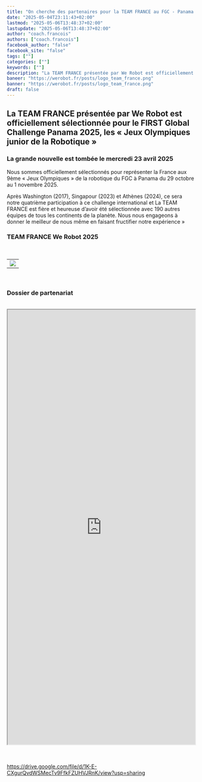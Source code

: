 ```yaml
---
title: "On cherche des partenaires pour la TEAM FRANCE au FGC - Panama 2025"
date: "2025-05-04T23:11:43+02:00"
lastmod: "2025-05-06T13:48:37+02:00"
lastupdate: "2025-05-06T13:48:37+02:00"
author: "coach.francois"
authors: ["coach.francois"]
facebook_author: "false"
facebook_site: "false"
tags: [""]
categories: [""]
keywords: [""]
description: "La TEAM FRANCE présentée par We Robot est officiellement sélectionnée pour le FIRST Global Challenge Panama 2025, les « Jeux Olympiques junior de la Robotique »"
baneer: "https://werobot.fr/posts/logo_team_france.png"
banner: "https://werobot.fr/posts/logo_team_france.png"
draft: false
---
```

## La TEAM FRANCE présentée par We Robot est officiellement sélectionnée pour le FIRST Global Challenge Panama 2025, les « Jeux Olympiques junior de la Robotique »

### La grande nouvelle est tombée le mercredi 23 avril 2025

Nous sommes officiellement sélectionnés pour représenter la France aux 9ème « Jeux Olympiques » de la robotique du FGC à Panama du 29 octobre au 1 novembre 2025.

Après Washington (2017), Singapour (2023) et Athènes (2024), ce sera notre quatrième participation à ce challenge international et La TEAM FRANCE est fière et heureuse d’avoir été sélectionnée avec 190 autres équipes de tous les continents de la planète. Nous nous engageons à donner le meilleur de nous même en faisant fructifier notre expérience »
<br>

### TEAM FRANCE We Robot 2025

<br>
<center>
<table width="60%">
<tr>
<td><img src="https://werobot.fr/posts/team_france_panama_2025.png"></td>
</tr>
</table>
</center>
<br>


### Dossier de partenariat

<br>
<center>
<iframe src="https://drive.google.com/file/d/1K-E-CXgurQvdWSMecTv9FfkFZUHVJRnK/preview" width="100%" height="1164" ></iframe>
</center>
<br><br>

https://drive.google.com/file/d/1K-E-CXgurQvdWSMecTv9FfkFZUHVJRnK/view?usp=sharing
















